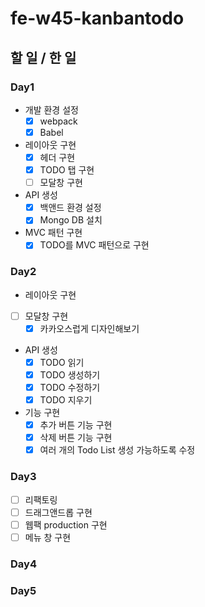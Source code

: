 # fe-w45-kanbantodo

## 할 일 / 한 일

### Day1

- 개발 환경 설정
  - [x] webpack
  - [x] Babel
- 레이아웃 구현
  - [x] 헤더 구현
  - [x] TODO 탭 구현
  - [ ] 모달창 구현
- API 생성
  - [x] 백앤드 환경 설정
  - [x] Mongo DB 설치
- MVC 패턴 구현
  - [x] TODO를 MVC 패턴으로 구현

### Day2

- 레이아웃 구현
- [ ] 모달창 구현
  - [x] 카카오스럽게 디자인해보기
- API 생성
  - [x] TODO 읽기
  - [x] TODO 생성하기
  - [x] TODO 수정하기
  - [x] TODO 지우기
- 기능 구현
  - [x] 추가 버튼 기능 구현
  - [x] 삭제 버튼 기능 구현
  - [x] 여러 개의 Todo List 생성 가능하도록 수정

### Day3

- [ ] 리팩토링
- [ ] 드래그앤드롭 구현
- [ ] 웹팩 production 구현
- [ ] 메뉴 창 구현

### Day4

### Day5
